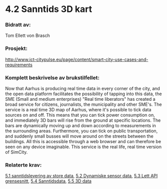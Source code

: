# 4.2 Sanntids 3D kart
### Bidratt av: 
Tom Ellett von Brasch
### Prosjekt: 
http://www.ict-citypulse.eu/page/content/smart-city-use-cases-and-requirements 
### Komplett beskrivelse av brukstilfellet: 
Now that Aarhus is producing real time data in every corner of the city, and the open data platform facilitates the possibility of tapping into this data, the SME (Small and medium enterprises) "Real time liberators" has created a broad service for citizens, journalists, the municipality and other SME's. The service is a real time 3D map of Aarhus, where it's possible to tick data sources on and off. This means that you can tick power consumption on, and immediately 3D bars will rise from the ground at specific locations. The bars are dynamically moving up and down according to measurements in the surrounding areas. Furthermore, you can tick on public transportation, and suddenly small busses will move around on the streets between the buildings. All this is accessible through a web browser and can therefore be seen on any device imaginable. This service is the real life, real time version of SimCity.
### Relaterte krav:  
[5.1 sanntidslevering av store data](#5.1), [5.2 Dynamiske sensor data](#5.2), [5.3 Lett API grensesnitt](#5.3), [5.4 Sanntidsdata](#5.4), [5.5 3D data](#5.5)
